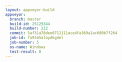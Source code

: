 ```yaml
---
layout: appveyor-build
appveyor:
  branch: master
  build-id: 25129344
  build-number: 222
  commit: 5af31a78dee0711111ace4fa369a1ac680b7f264
  job-id: fo9tm5aloydkg4el
  job-number: 5
  os-name: Windows
  test-result: 0
---
```


